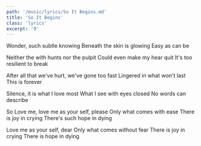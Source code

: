 ```yaml
---
path: '/music/lyrics/So It Begins.md'
title: 'So It Begins'
class: 'lyrics'
excerpt: '9'
---
```

Wonder, such subtle knowing
Beneath the skin is glowing
Easy as can be

Neither the with hunts nor the pulpit
Could even make my hear quit
It's too resilient to break

After all that we've hurt, we've gone too fast
Lingered in what won't last
This is forever

Silence, it is what I love most
What I see with eyes closed
No words can describe

So Love me, love me as your self, please
Only what comes with ease
There is joy in crying
There's such hope in dying

Love me as your self, dear
Only what comes without fear
There is joy in crying
There is hope in dying
